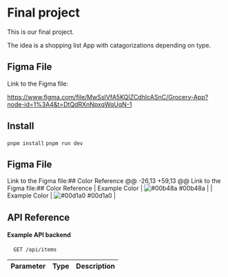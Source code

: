 # Final project

This is our final project.

The idea is a shopping list App with catagorizations depending on type.

## Figma File

Link to the Figma file:

https://www.figma.com/file/MwSsIVfA5KQIZCdhIcASnC/Grocery-App?node-id=1%3A4&t=DtQdRXnNpxqWqUqN-1

## Install

`pnpm install`
`pnpm run dev`

## Figma File

Link to the Figma file:## Color Reference
@@ -26,13 +59,13 @@ Link to the Figma file:## Color Reference
| Example Color | ![#00b48a](https://via.placeholder.com/10/00b48a?text=+) #00b48a |
| Example Color | ![#00d1a0](https://via.placeholder.com/10/00b48a?text=+) #00d1a0 |

## API Reference

#### Example API backend

```http
  GET /api/items
```

| Parameter | Type | Description |
| :-------- | :--- | :---------- |
